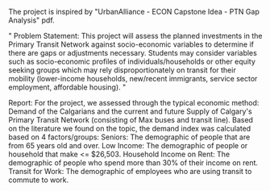 The project is inspired by "UrbanAlliance - ECON Capstone Idea - PTN Gap Analysis" pdf.

"
Problem Statement: 
This project will assess the planned investments in the Primary Transit Network against socio-economic variables to determine if there are gaps or adjustments necessary. Students may consider variables such as socio-economic profiles of individuals/households or other equity seeking groups which may rely disproportionately on transit for their mobility (lower-income households, new/recent immigrants, service sector employment, affordable housing).
"

Report:
For the project, we assessed through the typical economic method: Demand of the Calgarians and the current and future Supply of Calgary's Primary Transit Network (consisting of Max buses and transit line). Based on the literature we found on the topic, the demand index was calculated based on 4 factors/groups:
Seniors: The demographic of people that are from 65 years old and over.
Low Income: The demographic of people or household that make <= $26,503.
Household Income on Rent: The demographic of people who spend more than 30% of their income on rent.
Transit for Work: The demographic of employees who are using transit to commute to work.

